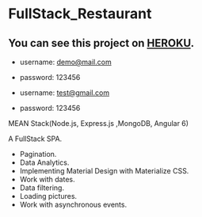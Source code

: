 # FullStack_Restaurant
## You can see this project on [HEROKU](https://guarded-peak-74344.herokuapp.com).


- username: demo@mail.com
- password: 123456

- username: test@gmail.com
- password: 123456

MEAN Stack(Node.js, Express.js ,MongoDB, Angular 6) 


A FullStack SPA.
- Pagination.
- Data Analytics.
- Implementing Material Design with Materialize CSS.
- Work with dates.
- Data filtering.
- Loading pictures.
- Work with asynchronous events.
